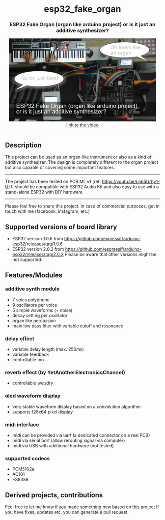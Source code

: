 <h1 align="center">esp32_fake_organ</h1>
<h3 align="center">ESP32 Fake Organ (organ like arduino project) or is it just an additive synthesizer?</h3>  
<p align="center"> 
  <img src="img/splash.jpg" alt="project picture" width="480px" height="270px"><br>
  <a href="https://youtu.be/x4WEWTdZR90">link to the video</a>
</p>

---
<h2>Description</h2>
This project can be used as an organ-like instrument or also as a kind of additive synthesizer.
The design is completely different to the organ project but also capable of covering some important features.

---
The project has been tested on PCB ML v1 (ref: https://youtu.be/Lp65Urhy1-U)
It should be compatible with ESP32 Audio Kit and also easy to use with a stand-alone ESP32 with DIY hardware

---
Please feel free to share this project. 
In case of commercial purposes, get in touch with me (facebook, instagram, etc.)

Supported versions of board library
---
- ESP32 version 1.0.6 from https://github.com/espressif/arduino-esp32/releases/tag/1.0.6
- ESP32 version 2.0.2 from https://github.com/espressif/arduino-esp32/releases/tag/2.0.2
Please be aware that other versions might be not supported.

## Features/Modules
### additive synth module
- 7 voies polyphone
- 9 oscillators per voice
- 5 simple waveforms (+ noise)
- decay setting per oscillator
- organ like percussion
- main low pass filter with variable cutoff and resonance

### delay effect
- variable delay length (max. 250ms)
- variable feedback
- controllable mix

### reverb effect (by YetAnotherElectronicsChannel)
- controllable wet/dry

### oled waveform display
- very stable waveform display based on a convolution algorithm
- supports 128x64 pixel display

### midi interface
- midi can be provided via uart (a dedicated connector on a real PCB)
- midi via serial port (allow rerouting signal via computer)
- midi via USB with additional hardware (not tested)

### supported codecs
- PCM5102a
- AC101
- ES8388


## Derived projects, contributions

Feel free to let me know if you made something new based on this project
If you have fixes, updates etc. you can generate a pull request